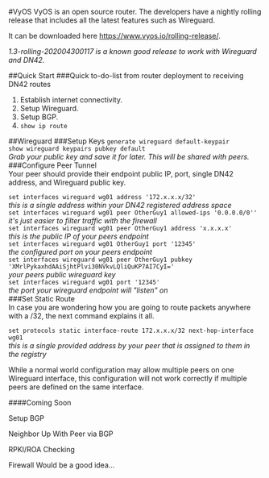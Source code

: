 #VyOS
VyOS is an open source router.  The developers have a nightly rolling release that includes all the latest features such as Wireguard.  
  
It can be downloaded here https://www.vyos.io/rolling-release/.  
  

_1.3-rolling-202004300117 is a known good release to work with Wireguard and DN42._


##Quick Start
###Quick to-do-list from router deployment to receiving DN42 routes
1. Establish internet connectivity.
2. Setup Wireguard.
3. Setup BGP.
4. `show ip route`


##Wireguard
###Setup Keys 
`generate wireguard default-keypair`    
`show wireguard keypairs pubkey default`  
_Grab your public key and save it for later.  This will be shared with peers._  
###Configure Peer Tunnel  
Your peer should provide their endpoint public IP, port, single DN42 address, and Wireguard public key.   
   
`set interfaces wireguard wg01 address '172.x.x.x/32'`  
_this is a single address within your DN42 registered address space_  
`set interfaces wireguard wg01 peer OtherGuy1 allowed-ips '0.0.0.0/0''`  
_it's just easier to filter traffic with the firewall_  
`set interfaces wireguard wg01 peer OtherGuy1 address 'x.x.x.x'`  
_this is the public IP of your peers endpoint_  
`set interfaces wireguard wg01 OtherGuy1 port '12345'`  
_the configured port on your peers endpoint_  
`set interfaces wireguard wg01 peer OtherGuy1 pubkey 'XMrlPykaxhdAAiSjhtPlvi30NVkvLQliQuKP7AI7CyI='`  
_your peers public wireguard key_  
`set interfaces wireguard wg01 port '12345'`  
_the port your wireguard endpoint will "listen" on_  
###Set Static Route  
In case you are wondering how you are going to route packets anywhere with a /32, the next command explains it all.  
     
`set protocols static interface-route 172.x.x.x/32 next-hop-interface wg01`  
_this is a single provided address by your peer that is assigned to them in the registry_  
  
While a normal world configuration may allow multiple peers on one Wireguard interface, this configuration will not work correctly if multiple peers are defined on the same interface.

####Coming Soon

Setup BGP

Neighbor Up With Peer via BGP

RPKI/ROA Checking

Firewall Would be a good idea…










